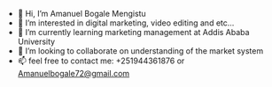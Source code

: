 - 👋 Hi, I’m Amanuel Bogale Mengistu
- 👀 I’m interested in digital marketing, video editing  and etc...
- 🌱 I’m currently learning marketing management at Addis Ababa University
- 💞️ I’m looking to collaborate on understanding of the market system
- 📫 feel free to contact me: +251944361876 or Amanuelbogale72@gmail.com

<!---
AmanZman/AmanZman is a ✨ special ✨ repository because its `README.md` (this file) appears on your GitHub profile.
You can click the Preview link to take a look at your changes.
--->
